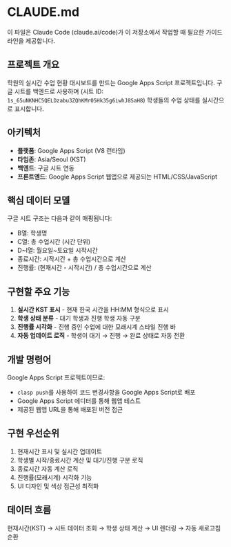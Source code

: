 # CLAUDE.md

이 파일은 Claude Code (claude.ai/code)가 이 저장소에서 작업할 때 필요한 가이드라인을 제공합니다.

## 프로젝트 개요

학원의 실시간 수업 현황 대시보드를 만드는 Google Apps Script 프로젝트입니다. 구글 시트를 백엔드로 사용하며 (시트 ID: `1s_65uNKNHC5QELDzabu3ZQhKMr05Hk35g6iwhJ8SaH8`) 학생들의 수업 상태를 실시간으로 표시합니다.

## 아키텍처

- **플랫폼**: Google Apps Script (V8 런타임)
- **타임존**: Asia/Seoul (KST)
- **백엔드**: 구글 시트 연동
- **프론트엔드**: Google Apps Script 웹앱으로 제공되는 HTML/CSS/JavaScript

## 핵심 데이터 모델

구글 시트 구조는 다음과 같이 매핑됩니다:
- B열: 학생명
- C열: 총 수업시간 (시간 단위)
- D~I열: 월요일~토요일 시작시간
- 종료시간: 시작시간 + 총 수업시간으로 계산
- 진행률: (현재시간 - 시작시간) / 총 수업시간으로 계산

## 구현할 주요 기능

1. **실시간 KST 표시** - 현재 한국 시간을 HH:MM 형식으로 표시
2. **학생 상태 분류** - 대기 학생과 진행 학생 자동 구분
3. **진행률 시각화** - 진행 중인 수업에 대한 모래시계 스타일 진행 바
4. **자동 업데이트 로직** - 학생이 대기 → 진행 → 완료 상태로 자동 전환

## 개발 명령어

Google Apps Script 프로젝트이므로:
- `clasp push`를 사용하여 코드 변경사항을 Google Apps Script로 배포
- Google Apps Script 에디터를 통해 웹앱 테스트
- 제공된 웹앱 URL을 통해 배포된 버전 접근

## 구현 우선순위

1. 현재시간 표시 및 실시간 업데이트
2. 학생별 시작/종료시간 계산 및 대기/진행 구분 로직
3. 종료시간 자동 계산 로직
4. 진행률(모래시계) 시각화 기능
5. UI 디자인 및 색상 접근성 최적화

## 데이터 흐름

현재시간(KST) → 시트 데이터 조회 → 학생 상태 계산 → UI 렌더링 → 자동 새로고침 순환